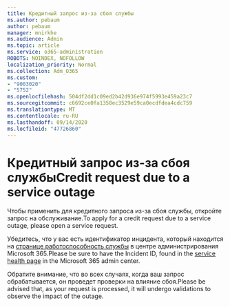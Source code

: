 ```yaml
---
title: Кредитный запрос из-за сбоя службы
ms.author: pebaum
author: pebaum
manager: mnirkhe
ms.audience: Admin
ms.topic: article
ms.service: o365-administration
ROBOTS: NOINDEX, NOFOLLOW
localization_priority: Normal
ms.collection: Adm_O365
ms.custom:
- "9003020"
- "5752"
ms.openlocfilehash: 504df2dd1c09ed2b42d936e974f5993e459a23c7
ms.sourcegitcommit: c6692ce0fa1358ec3529e59ca0ecdfdea4cdc759
ms.translationtype: MT
ms.contentlocale: ru-RU
ms.lasthandoff: 09/14/2020
ms.locfileid: "47726860"
---
```

# <a name="credit-request-due-to-a-service-outage"></a><span data-ttu-id="4a40d-102">Кредитный запрос из-за сбоя службы</span><span class="sxs-lookup"><span data-stu-id="4a40d-102">Credit request due to a service outage</span></span>

<span data-ttu-id="4a40d-103">Чтобы применить для кредитного запроса из-за сбоя службы, откройте запрос на обслуживание.</span><span class="sxs-lookup"><span data-stu-id="4a40d-103">To apply for a credit request due to a service outage, please open a service request.</span></span>

<span data-ttu-id="4a40d-104">Убедитесь, что у вас есть идентификатор инцидента, который находится на [странице работоспособность службы](https://docs.microsoft.com/office365/enterprise/view-service-health) в центре администрирования Microsoft 365.</span><span class="sxs-lookup"><span data-stu-id="4a40d-104">Please be sure to have the Incident ID, found in the [service health page](https://docs.microsoft.com/office365/enterprise/view-service-health) in the Microsoft 365 admin center.</span></span>

<span data-ttu-id="4a40d-105">Обратите внимание, что во всех случаях, когда ваш запрос обрабатывается, он проведет проверки на влияние сбоя.</span><span class="sxs-lookup"><span data-stu-id="4a40d-105">Please be advised that, as your request is processed, it will undergo validations to observe the impact of the outage.</span></span>
